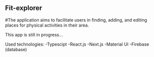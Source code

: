## Fit-explorer
#The application aims to facilitate users in finding, adding, and editing places for physical activities in their area.

This app is still in progress...

Used technologies:
-Typescipt
-React.js
-Next.js
-Material UI
-Firebase (database)
